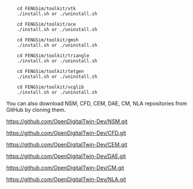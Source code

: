 ```
	cd FENGSim/toolkit/vtk
	./install.sh or ./uninstall.sh
```

```
	cd FENGSim/toolkit/oce
	./install.sh or ./uninstall.sh
```

```
	cd FENGSim/toolkit/gmsh
	./install.sh or ./uninstall.sh
```

```
	cd FENGSim/toolkit/triangle
	./install.sh or ./uninstall.sh
```

```
	cd FENGSim/toolkit/tetgen
	./install.sh or ./uninstall.sh
```

```
	cd FENGSim/toolkit/vcglib
	./install.sh or ./uninstall.sh
```

You can also download NSM, CFD, CEM, DAE, CM, NLA repositories from GitHub by cloning them.

https://github.com/OpenDigitalTwin-Dev/NSM.git

https://github.com/OpenDigitalTwin-Dev/CFD.git

https://github.com/OpenDigitalTwin-Dev/CEM.git

https://github.com/OpenDigitalTwin-Dev/DAE.git

https://github.com/OpenDigitalTwin-Dev/CM.git

https://github.com/OpenDigitalTwin-Dev/NLA.git


